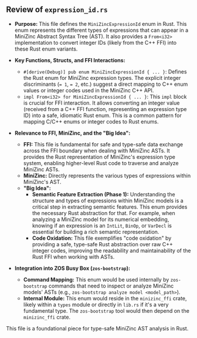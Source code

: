 ## Review of `expression_id.rs`

*   **Purpose:** This file defines the `MiniZincExpressionId` enum in Rust. This enum represents the different types of expressions that can appear in a MiniZinc Abstract Syntax Tree (AST). It also provides a `From<i32>` implementation to convert integer IDs (likely from the C++ FFI) into these Rust enum variants.
*   **Key Functions, Structs, and FFI Interactions:**
    *   `#[derive(Debug)] pub enum MiniZincExpressionId { ... }`: Defines the Rust enum for MiniZinc expression types. The explicit integer discriminants (`= 1`, `= 2`, etc.) suggest a direct mapping to C++ enum values or integer codes used in the MiniZinc C++ API.
    *   `impl From<i32> for MiniZincExpressionId { ... }`: This `impl` block is crucial for FFI interaction. It allows converting an integer value (received from a C++ FFI function, representing an expression type ID) into a safe, idiomatic Rust enum. This is a common pattern for mapping C/C++ enums or integer codes to Rust enums.
*   **Relevance to FFI, MiniZinc, and the "Big Idea":**
    *   **FFI:** This file is fundamental for safe and type-safe data exchange across the FFI boundary when dealing with MiniZinc ASTs. It provides the Rust representation of MiniZinc's expression type system, enabling higher-level Rust code to traverse and analyze MiniZinc ASTs.
    *   **MiniZinc:** Directly represents the various types of expressions within MiniZinc's AST.
    *   **"Big Idea":**
        *   **Semantic Feature Extraction (Phase 1):** Understanding the structure and types of expressions within MiniZinc models is a critical step in extracting semantic features. This enum provides the necessary Rust abstraction for that. For example, when analyzing a MiniZinc model for its numerical embedding, knowing if an expression is an `IntLit`, `BinOp`, or `VarDecl` is essential for building a rich semantic representation.
        *   **Code Oxidation:** This file exemplifies "code oxidation" by providing a safe, type-safe Rust abstraction over raw C++ integer codes, improving the readability and maintainability of the Rust FFI when working with ASTs.

*   **Integration into ZOS Busy Box (`zos-bootstrap`):**
    *   **Command Mapping:** This enum would be used internally by `zos-bootstrap` commands that need to inspect or analyze MiniZinc models' ASTs (e.g., `zos-bootstrap analyze model <model_path>`).
    *   **Internal Module:** This enum would reside in the `minizinc_ffi` crate, likely within a `types` module or directly in `lib.rs` if it's a very fundamental type. The `zos-bootstrap` tool would then depend on the `minizinc_ffi` crate.

This file is a foundational piece for type-safe MiniZinc AST analysis in Rust.
